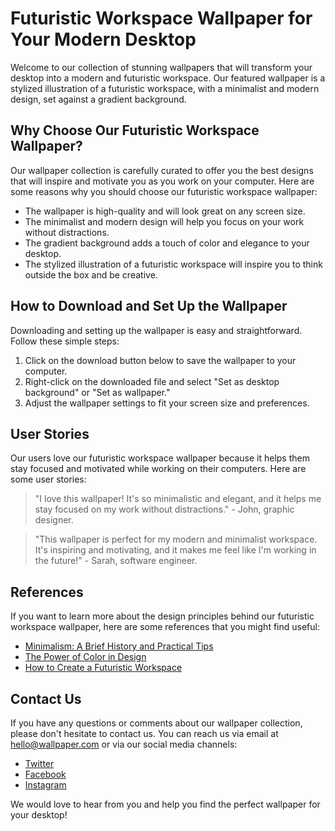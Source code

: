 <!--
Write me content for website with wallpaper which alt text is:

"A wallpaper featuring a stylized illustration of a futuristic workspace, with a minimalist and modern design, set against a gradient background."

The name/title of the page should not be 1:1 copy of the alt text but rather a real content of the website which is using this wallpaper.

- Use markdown format 
- Start with the heading
- The content should look like a real website 
- Include real sections like references, contact, user stories, etc. use things relevant to the page purpose.
- Feel free to use structure like headings, bullets, numbering, blockquotes, paragraphs, horizontal lines, etc.
- You can use formatting like bold or _italic_
- You can include UTF-8 emojis
- Links should be only #hash anchors (and you can refer to the document itself)
- Do not include images
-->

<!--font:Inter-->

# Futuristic Workspace Wallpaper for Your Modern Desktop

Welcome to our collection of stunning wallpapers that will transform your desktop into a modern and futuristic workspace. Our featured wallpaper is a stylized illustration of a futuristic workspace, with a minimalist and modern design, set against a gradient background.

## Why Choose Our Futuristic Workspace Wallpaper?

Our wallpaper collection is carefully curated to offer you the best designs that will inspire and motivate you as you work on your computer. Here are some reasons why you should choose our futuristic workspace wallpaper:

- The wallpaper is high-quality and will look great on any screen size.
- The minimalist and modern design will help you focus on your work without distractions.
- The gradient background adds a touch of color and elegance to your desktop.
- The stylized illustration of a futuristic workspace will inspire you to think outside the box and be creative.

## How to Download and Set Up the Wallpaper

Downloading and setting up the wallpaper is easy and straightforward. Follow these simple steps:

1. Click on the download button below to save the wallpaper to your computer.
2. Right-click on the downloaded file and select "Set as desktop background" or "Set as wallpaper."
3. Adjust the wallpaper settings to fit your screen size and preferences.

## User Stories

Our users love our futuristic workspace wallpaper because it helps them stay focused and motivated while working on their computers. Here are some user stories:

> "I love this wallpaper! It's so minimalistic and elegant, and it helps me stay focused on my work without distractions." - John, graphic designer.

> "This wallpaper is perfect for my modern and minimalist workspace. It's inspiring and motivating, and it makes me feel like I'm working in the future!" - Sarah, software engineer.

## References

If you want to learn more about the design principles behind our futuristic workspace wallpaper, here are some references that you might find useful:

- [Minimalism: A Brief History and Practical Tips](#minimalism)
- [The Power of Color in Design](#color)
- [How to Create a Futuristic Workspace](#futuristic)

## Contact Us

If you have any questions or comments about our wallpaper collection, please don't hesitate to contact us. You can reach us via email at [hello@wallpaper.com](mailto:hello@wallpaper.com) or via our social media channels:

- [Twitter](#twitter)
- [Facebook](#facebook)
- [Instagram](#instagram)

We would love to hear from you and help you find the perfect wallpaper for your desktop!
